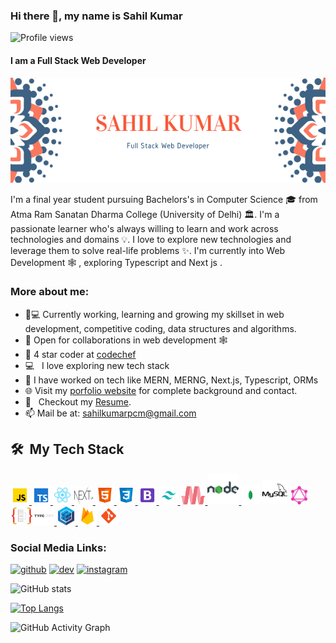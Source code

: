 ### Hi there 👋, my name is Sahil Kumar

![Profile views](https://gpvc.arturio.dev/Sahilkumar47)

#### I am a Full Stack Web Developer

![I am a Full Stack Web Developer](images/banner.png)

I'm a final year student pursuing Bachelors's in Computer Science 🎓 from Atma Ram Sanatan Dharma College (University of Delhi) 🏛. I'm a passionate learner who's always willing to learn and work across technologies and domains 💡. I love to explore new technologies and leverage them to solve real-life problems ✨. I'm currently into Web Development 🕸️ , exploring Typescript and Next js .

### More about me:

- 👨💻 Currently working, learning and growing my skillset in web development, competitive coding, data structures and algorithms.
- 🤝 Open for collaborations in web development 🕸️
- 🌱 4 star coder at [codechef](https://www.codechef.com/users/script_06)
- 💻 &nbsp; I love exploring new tech stack
- 🔭 I have worked on tech like MERN, MERNG, Next.js, Typescript, ORMs
- 🌐 Visit my [porfolio website](https://sahilkumarportfolio.netlify.app/) for complete background and contact.
- 📝 &nbsp; Checkout my [Resume](https://drive.google.com/file/d/1GiNZtIB8O-jpS9P3cuYOncfEjiXlGLfD/view?usp=sharing).
- 📫 Mail be at: sahilkumarpcm@gmail.com

<h2> 🛠 &nbsp;My Tech Stack</h2>

<a href="https://developer.mozilla.org/en-US/docs/Web/JavaScript" target="_blank"> <img src="images/javascript.png" alt="javascript" width="30" height="30"/> </a>
<a href="https://www.typescriptlang.org/" target="_blank"> <img src="images/typescript.png" alt="typescript" width="30" height="30"/> </a>
<a href="https://reactjs.org/" target="_blank"> <img src="images/react.png" alt="react" width="30" height="30"/> </a>
<a href="https://nextjs.org/" target="_blank"> <img src="images/next.png" alt="next" width="30" height="30"/> </a>
<a href="https://www.w3.org/html/" target="_blank"> <img src="images/html.png" alt="html5" width="30" height="30"/> </a>
<a href="https://www.w3schools.com/css/" target="_blank"> <img src="images/css.png" alt="css3" width="30" height="30"/> </a>
<a href="https://getbootstrap.com/" target="_blank"> <img src="images/bootstrap.png" alt="bootstrap" width="30" height="30"/> </a>
<a href="https://tailwindcss.com/" target="_blank"> <img src="images/tailwind.png" alt="tailwind" width="30" height="30"/> </a>
<a href="https://materializecss.com/" target="_blank"> <img src="images/materialize.png" alt="materialize" width="40" height="30"/> </a>
<a href="https://nodejs.org" target="_blank"> <img src="images/nodejs.png" alt="nodejs" width="50" height="50"/> </a>
<a href="https://www.mongodb.com/2" target="_blank"> <img src="images/mongodb.png" alt="mongodb" width="30" height="30"/></a>
<a href="https://www.mysql.com/" target="_blank"> <img src="images/mysql.png" alt="mysql" width="40" height="40"/></a>
<a href="https://graphql.org/" target="_blank"> <img src="images/graphql.png" alt="graphql" width="30" height="30"/> </a>
<a href="https://typeorm.io/#/" target="_blank"> <img src="images/typeorm.png" alt="typeorm" width="70" height="30"/> </a>
<a href="https://sequelize.org/" target="_blank"> <img src="images/sequelize.png" alt="sequelize" width="30" height="30"/> </a>
<a href="https://firebase.google.com/" target="_blank"> <img src="images/firebase.png" alt="firebase" width="30" height="30"/> </a>
<a href="https://git-scm.com/" target="_blank"> <img src="images/git.png" alt="git" width="30" height="30"/> </a>

### Social Media Links:

[<img src='https://cdn.jsdelivr.net/npm/simple-icons@3.0.1/icons/github.svg' alt='github' height='40'>](https://github.com/Sahilkumar47) [<img src='https://cdn.jsdelivr.net/npm/simple-icons@3.0.1/icons/dev-dot-to.svg' alt='dev' height='40'>](https://dev.to/sahilkumar47) [<img src='https://cdn.jsdelivr.net/npm/simple-icons@3.0.1/icons/instagram.svg' alt='instagram' height='40'>](https://www.instagram.com/sahilkumar7477/)

![GitHub stats](https://github-readme-stats.vercel.app/api?username=Sahilkumar47&show_icons=true)

[![Top Langs](https://github-readme-stats.vercel.app/api/top-langs/?username=Sahilkumar47)](https://github.com/anuraghazra/github-readme-stats)

![GitHub Activity Graph](https://activity-graph.herokuapp.com/graph?username=Sahilkumar47)
